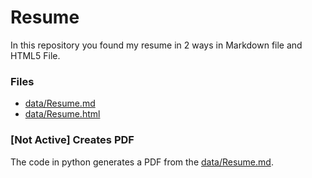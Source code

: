 # Resume
In this repository you found my resume in 2 ways in Markdown file and HTML5 File.

### Files
- [data/Resume.md](Resume.md)
- [data/Resume.html](Resume.html)

### [Not Active] Creates PDF
The code in python generates a PDF from the [data/Resume.md](Resume.md).